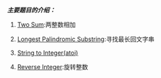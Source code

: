 ***主要题目的介绍：***


1. [Two Sum](http://leetcode.com/onlinejudge#question_1):两整数相加

2. [Longest Palindromic Substring](http://leetcode.com/onlinejudge#question_5):寻找最长回文字串

3. [String to Integer(atoi)](http://leetcode.com/onlinejudge#question_8)

4. [Reverse Integer](http://leetcode.com/onlinejudge#question_7):旋转整数

